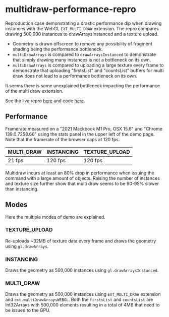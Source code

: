 # multidraw-performance-repro

Reproduction case demonstrating a drastic performance dip when drawing instances with the WebGL `EXT_MULTI_DRAW` extension. The repro compares drawing 500,000 instances to drawArraysInstanced and a texture upload.

- Geometry is drawn offscreen to remove any possibility of fragment shading being the performance bottleneck.
- `multiDrawArrays` is compared to `drawArraysInstanced` to demonstrate that simply drawing many instances is not a bottleneck on its own.
- `multiDrawArrays` is compared to uploading a large texture every frame to demonstrate that uploading "firstsList" and "countsList" buffers for multi draw does not lead to a performance bottleneck on its own.

It seems there is some unexplained bottleneck impacting the performance of the multi draw extension.

See the live repro [here](https://gkjohnson.github.io/multidraw-performance-repro) and code [here](./index.js).

## Performance

Framerate measured on a "2021 Mackbook M1 Pro, OSX 15.6" and "Chrome 139.0.7258.66" using the stats panel in the upper left of the demo page. Note that the framerate of the browser caps at 120 fps.

| MULTI_DRAW | INSTANCING | TEXTURE_UPLOAD |
|---|---|---|
| 21 fps | 120 fps | 120 fps |

Multidraw incurs at least an 80% drop in performance when issuing the command with a large amount of objects. Raising the number of instances and texture size further show that multi draw seems to be 90-95% slower than instancing.

## Modes

Here the multiple modes of demo are explained.

### TEXTURE_UPLOAD

Re-uploads ~32MB of texture data every frame and draws the geometry using `gl.drawArrays`.

### INSTANCING

Draws the geometry as 500,000 instances using `gl.drawArraysInstanced`.

### MULTI_DRAW

Draws the geometry as 500,000 instances using `EXT_MULTI_DRAW` extension and `ext.multiDrawArraysWEBGL`. Both the `firstsList` and `countsList` are Int32Arrays with 500,000 elements resulting in a total of 4MB that need to be issued to the GPU.
